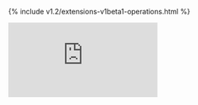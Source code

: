 ---
---
<!-- BEGIN MUNGE: UNVERSIONED_WARNING -->


<!-- END MUNGE: UNVERSIONED_WARNING -->
<!-- needed for gh-pages to render html files when imported -->
{% include v1.2/extensions-v1beta1-operations.html %}






<!-- BEGIN MUNGE: IS_VERSIONED -->
<!-- TAG IS_VERSIONED -->
<!-- END MUNGE: IS_VERSIONED -->


<!-- BEGIN MUNGE: GENERATED_ANALYTICS -->
[![Analytics](https://kubernetes-site.appspot.com/UA-36037335-10/GitHub/docs/api-reference/extensions/v1beta1/operations.md?pixel)]()
<!-- END MUNGE: GENERATED_ANALYTICS -->
